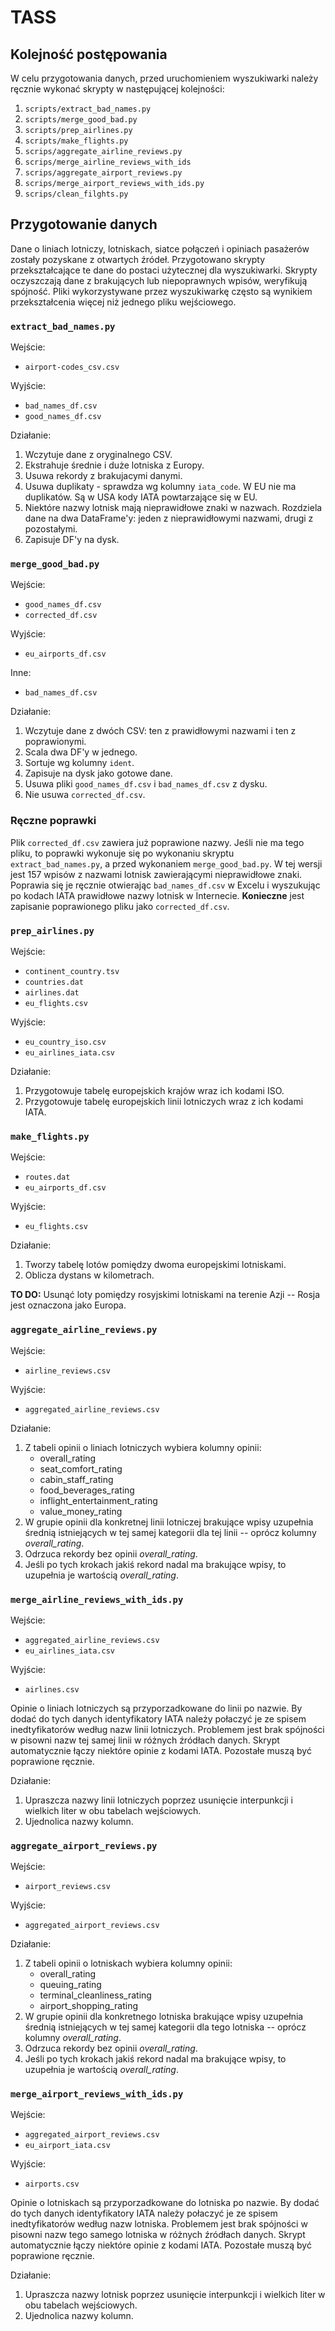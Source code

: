 # TASS

## Kolejność postępowania

W celu przygotowania danych, przed uruchomieniem wyszukiwarki należy ręcznie wykonać skrypty w następującej kolejności:

1. `scripts/extract_bad_names.py`
2. `scripts/merge_good_bad.py`
3. `scripts/prep_airlines.py`
4. `scripts/make_flights.py`
5. `scrips/aggregate_airline_reviews.py`
6. `scrips/merge_airline_reviews_with_ids`
7. `scrips/aggregate_airport_reviews.py`
8. `scrips/merge_airport_reviews_with_ids.py`
9. `scrips/clean_filghts.py`

## Przygotowanie danych

Dane o liniach lotniczy, lotniskach, siatce połączeń i opiniach pasażerów zostały pozyskane z otwartych źródeł.
Przygotowano skrypty przekształcające te dane do postaci użytecznej dla wyszukiwarki.
Skrypty oczyszczają dane z brakujących lub niepoprawnych wpisów, weryfikują spójność.
Pliki wykorzystywane przez wyszukiwarkę często są wynikiem przekształcenia więcej niż jednego pliku wejściowego.

### `extract_bad_names.py`

Wejście:
 - `airport-codes_csv.csv`

Wyjście:
 - `bad_names_df.csv`
 - `good_names_df.csv`

Działanie:
1. Wczytuje dane z oryginalnego CSV.
2. Ekstrahuje średnie i duże lotniska z Europy.
3. Usuwa rekordy z brakujacymi danymi.
4. Usuwa duplikaty - sprawdza wg kolumny `iata_code`. W EU nie ma duplikatów. Są w USA kody IATA powtarzające się w EU.
5. Niektóre nazwy lotnisk mają nieprawidłowe znaki w nazwach. Rozdziela dane na dwa DataFrame'y: jeden z nieprawidłowymi nazwami, drugi z pozostałymi.
6. Zapisuje DF'y na dysk.

### `merge_good_bad.py`

Wejście:
 - `good_names_df.csv`
 - `corrected_df.csv`

Wyjście:
 - `eu_airports_df.csv`

Inne:
 - `bad_names_df.csv`

Działanie:
1. Wczytuje dane z dwóch CSV: ten z prawidłowymi nazwami i ten z poprawionymi.
2. Scala dwa DF'y w jednego.
3. Sortuje wg kolumny `ident`.
4. Zapisuje na dysk jako gotowe dane.
5. Usuwa pliki `good_names_df.csv` i `bad_names_df.csv` z dysku.
6. Nie usuwa `corrected_df.csv`.

### Ręczne poprawki

Plik `corrected_df.csv` zawiera już poprawione nazwy. Jeśli nie ma tego pliku,
to poprawki wykonuje się po wykonaniu skryptu `extract_bad_names.py`,
a przed wykonaniem `merge_good_bad.py`. W tej wersji jest 157 wpisów z nazwami lotnisk
zawierającymi nieprawidłowe znaki. Poprawia się je ręcznie otwierając
`bad_names_df.csv` w Excelu i wyszukując po kodach IATA prawidłowe nazwy lotnisk w Internecie.
**Konieczne** jest zapisanie poprawionego pliku jako `corrected_df.csv`.

### `prep_airlines.py`

Wejście:
 - `continent_country.tsv`
 - `countries.dat`
 - `airlines.dat`
 - `eu_flights.csv`

Wyjście:
 - `eu_country_iso.csv`
 - `eu_airlines_iata.csv`

Działanie:

1. Przygotowuje tabelę europejskich krajów wraz ich kodami ISO.
2. Przygotowuje tabelę europejskich linii lotniczych wraz z ich kodami IATA.

### `make_flights.py`

Wejście:
 - `routes.dat`
 - `eu_airports_df.csv`

Wyjście:
 - `eu_flights.csv`

Działanie:
1. Tworzy tabelę lotów pomiędzy dwoma europejskimi lotniskami.
2. Oblicza dystans w kilometrach.

**TO DO:** Usunąć loty pomiędzy rosyjskimi lotniskami na terenie Azji -- Rosja jest oznaczona jako Europa.

### `aggregate_airline_reviews.py`

Wejście:
 - `airline_reviews.csv`

Wyjście:
 - `aggregated_airline_reviews.csv`

Działanie:
1. Z tabeli opinii o liniach lotniczych wybiera kolumny opinii:
   -  overall_rating
   -  seat_comfort_rating
   -  cabin_staff_rating
   -  food_beverages_rating
   -  inflight_entertainment_rating
   -  value_money_rating
2. W grupie opinii dla konkretnej linii lotniczej brakujące wpisy uzupełnia średnią istniejących w tej samej kategorii dla tej linii -- oprócz kolumny *overall_rating*.
3. Odrzuca rekordy bez opinii *overall_rating*.
4. Jeśli po tych krokach jakiś rekord nadal ma brakujące wpisy, to uzupełnia je wartością *overall_rating*.

### `merge_airline_reviews_with_ids.py`

Wejście:
 - `aggregated_airline_reviews.csv`
 - `eu_airlines_iata.csv`

Wyjście:
 - `airlines.csv`

Opinie o liniach lotniczych są przyporzadkowane do linii po nazwie. By dodać do tych danych identyfikatory IATA należy połaczyć je ze spisem inedtyfikatorów według nazw linii lotniczych. Problemem jest brak spójności w pisowni nazw tej samej linii w różnych źródłach danych. Skrypt automatycznie łączy niektóre opinie z kodami IATA. Pozostałe muszą być poprawione ręcznie.

Działanie:
1. Upraszcza nazwy linii lotniczych poprzez usunięcie interpunkcji i wielkich liter w obu tabelach wejściowych.
2. Ujednolica nazwy kolumn.

### `aggregate_airport_reviews.py`

Wejście:
 - `airport_reviews.csv`

Wyjście:
 - `aggregated_airport_reviews.csv`

Działanie:
1. Z tabeli opinii o lotniskach wybiera kolumny opinii:
   -  overall_rating
   -  queuing_rating
   -  terminal_cleanliness_rating
   -  airport_shopping_rating
2. W grupie opinii dla konkretnego lotniska brakujące wpisy uzupełnia średnią istniejących w tej samej kategorii dla tego lotniska -- oprócz kolumny *overall_rating*.
3. Odrzuca rekordy bez opinii *overall_rating*.
4. Jeśli po tych krokach jakiś rekord nadal ma brakujące wpisy, to uzupełnia je wartością *overall_rating*.

### `merge_airport_reviews_with_ids.py`

Wejście:
 - `aggregated_airport_reviews.csv`
 - `eu_airport_iata.csv`

Wyjście:
 - `airports.csv`

Opinie o lotniskach są przyporzadkowane do lotniska po nazwie. By dodać do tych danych identyfikatory IATA należy połaczyć je ze spisem inedtyfikatorów według nazw lotniska. Problemem jest brak spójności w pisowni nazw tego samego lotniska w różnych źródłach danych. Skrypt automatycznie łączy niektóre opinie z kodami IATA. Pozostałe muszą być poprawione ręcznie.

Działanie:
1. Upraszcza nazwy lotnisk poprzez usunięcie interpunkcji i wielkich liter w obu tabelach wejściowych.
2. Ujednolica nazwy kolumn.
